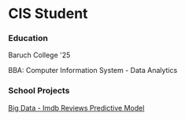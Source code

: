 # CIS Student

### Education
Baruch College '25

BBA: Computer Information System - Data Analytics

### School Projects
[big data project]: https://github.com/sylviacorvalanorellana/sylviacorvalanorellana.github.io/blob/main/cis_4130_project_CorvalanOrellana_Sylvia.pdf
[Big Data - Imdb Reviews Predictive Model][big data project]

